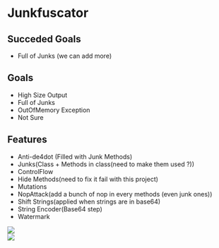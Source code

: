 # Junkfuscator

## Succeded Goals
- Full of Junks (we can add more)

## Goals

- High Size Output
- Full of Junks
- OutOfMemory Exception
- Not Sure

## Features

- Anti-de4dot (Filled with Junk Methods)
- Junks(Class + Methods in class(need to make them used ?))
- ControlFlow
- Hide Methods(need to fix it fail with this project)
- Mutations
- NopAttack(add a bunch of nop in every methods (even junk ones))
- Shift Strings(applied when strings are in base64)
- String Encoder(Base64 step)
- Watermark

![](https://i.imgur.com/mfp019k.png)<br>![](https://i.imgur.com/sqjid2O.gif)
